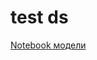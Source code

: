 # test ds

[Notebook модели](hhttps://colab.research.google.com/drive/1jC39Vy47Ibo5yMMvpZNuR1DCcv_3n2W6#scrollTo=Wdne7WbkcVhD)
